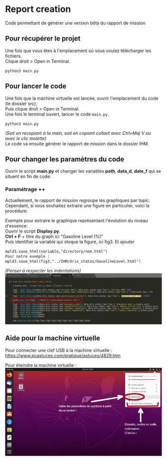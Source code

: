 # Report creation

Code permettant de générer une version bêta du rapport de mission

## Pour récupérer le projet
Une fois que vous êtes à l'emplacement où vous voulez télécharger les fichiers.  
Clique droit > Open in Terminal.
```
python3 main.py
```


## Pour lancer le code
Une fois que la machine virtuelle est lancée, ouvrir l'emplacement du code (le dossier src),  
Puis clique droit > Open in Terminal.  
Une fois le terminal ouvert, lancer le code `main.py`.
```
python3 main.py
```
*(Soit en recopiant à la main, soit en copiant collant avec Ctrl+Maj V ou avec le clic molette)*  
Le code va ensuite générer le rapport de mission dans le dossier IHM.  


## Pour changer les paramètres du code
Ouvrir le script **main.py** et changer les variables **path**, **data_d**, **date_f** qui se situent en fin de code.


### Paramétrage ++
Actuellement, le rapport de mission regroupe les graphiques par topic.  
Cependant, si vous souhaitez extraire une figure en particulier, voici la procédure:

Exemple pour extraire le graphique représentant l'évolution du niveau d'essence:  
Ouvrir le script **Display.py**.  
**Ctrl + F** + titre du graph ici "Gasoline Level (%)"  
Puis identifier la variable qui stoque la figure, ici fig3. Et ajouter 
```
mpld3.save_html(variable,"directory/nom.html")
Pour notre exemple : mpld3.save_html(fig3,"../IHM/drix_status/GasolineLevel.html")
```
*(Penser à respecter les indentations)*
 ![Screenshot](Photos/code.png)
 

## Aide pour la machine virtuelle
Pour connecter une clef USB à la machine virtuelle :  
https://www.pcastuces.com/pratique/astuces/4829.htm



Pour éteindre la machine virtuelle : 
 ![Screenshot](Photos/ubuntu.jpg)



